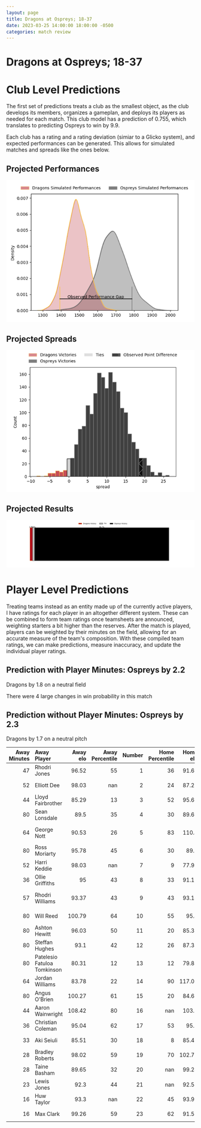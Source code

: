 ```yaml
---  
layout: page  
title: Dragons at Ospreys; 18-37  
date: 2023-03-25 14:00:00 18:00:00 -0500  
categories: match review  
---
```

# Dragons at Ospreys; 18-37

# Club Level Predictions


The first set of predictions treats a club as the smallest object, as the club develops its members, organizes a gameplan, and deploys its players as needed for each match. This club model has a prediction of 0.755, which translates to predicting Ospreys to win by 9.9.

Each club has a rating and a rating deviation (simiar to a Glicko system), and expected performances can be generated. This allows for simulated matches and spreads like the ones below.
## Projected Performances


![Projected Performances](plots/performances_2023-03-25-Ospreys-Dragons.png)
## Projected Spreads


![Projected Spreads](plots/spreads_2023-03-25-Ospreys-Dragons.png)
## Projected Results


![Projected Results](plots/resultbar_2023-03-25-Ospreys-Dragons.png)
# Player Level Predictions


Treating teams instead as an entity made up of the currently active players, I have ratings for each player in an altogether different system. These can be combined to form team ratings once teamsheets are announced, weighting starters a bit higher than the reserves. After the match is played, players can be weighted by their minutes on the field, allowing for an accurate measure of the team's composition. With these compiled team ratings, we can make predictions, measure inaccuracy, and update the individual player ratings.
## Prediction with Player Minutes: Ospreys by 2.2


Dragons by 1.8 on a neutral field

There were 4 large changes in win probability in this match
## Prediction without Player Minutes: Ospreys by 2.3


Dragons by 1.7 on a neutral pitch



|   Away Minutes | Away Player                 |   Away elo |   Away Percentile |   Number |   Home Percentile |   Home elo | Home Player            |   Home Minutes |
|---------------:|:----------------------------|-----------:|------------------:|---------:|------------------:|-----------:|:-----------------------|---------------:|
|             47 | Rhodri Jones                |      96.52 |                55 |        1 |                36 |      91.64 | Nicky Smith            |             54 |
|             52 | Elliott Dee                 |      98.03 |               nan |        2 |                24 |      87.26 | Sam Parry              |             51 |
|             44 | Lloyd Fairbrother           |      85.29 |                13 |        3 |                52 |      95.63 | Tom Botha              |             58 |
|             80 | Sean Lonsdale               |      89.5  |                35 |        4 |                30 |      89.69 | Huw Sutton             |             80 |
|             64 | George Nott                 |      90.53 |                26 |        5 |                83 |     110.4  | Alun Wyn Jones         |             70 |
|             80 | Ross Moriarty               |      95.78 |                45 |        6 |                30 |      89.1  | Daniel Lydiate         |             80 |
|             52 | Harri Keddie                |      98.03 |               nan |        7 |                 9 |      77.94 | Ethan Roots            |             80 |
|             36 | Ollie Griffiths             |      95    |                43 |        8 |                33 |      91.16 | Morgan Morris          |             71 |
|             57 | Rhodri Williams             |      93.37 |                43 |        9 |                43 |      93.14 | Reuben Morgan-Williams |             80 |
|             80 | Will Reed                   |     100.79 |                64 |       10 |                55 |      95.4  | Jack Walsh             |             43 |
|             80 | Ashton Hewitt               |      96.03 |                50 |       11 |                20 |      85.37 | Luke Morgan            |             80 |
|             80 | Steffan Hughes              |      93.1  |                42 |       12 |                26 |      87.37 | Kieran Williams        |             58 |
|             80 | Patelesio Fatuloa Tomkinson |      80.31 |                12 |       13 |                12 |      79.86 | Owen Watkin            |             80 |
|             64 | Jordan Williams             |      83.78 |                22 |       14 |                90 |     117.09 | George North           |             80 |
|             80 | Angus O'Brien               |     100.27 |                61 |       15 |                20 |      84.64 | Iestyn Hopkins         |             58 |
|             44 | Aaron Wainwright            |     108.42 |                80 |       16 |               nan |     103.1  | Luke Scully            |             37 |
|             36 | Christian Coleman           |      95.04 |                62 |       17 |                53 |      95.9  | Dewi Lake              |             29 |
|             33 | Aki Seiuli                  |      85.51 |                30 |       18 |                 8 |      85.47 | Gareth Thomas          |             26 |
|             28 | Bradley Roberts             |      98.02 |                59 |       19 |                70 |     102.73 | Michael Collins        |             22 |
|             28 | Taine Basham                |      89.65 |                32 |       20 |               nan |      99.24 | Ben Warren             |             22 |
|             23 | Lewis Jones                 |      92.3  |                44 |       21 |               nan |      92.54 | Matthew Aubrey         |             22 |
|             16 | Huw Taylor                  |      93.3  |               nan |       22 |                45 |      93.92 | Rhys Davies            |             10 |
|             16 | Max Clark                   |      99.26 |                59 |       23 |                62 |      91.56 | Harri Deaves           |              9 |

